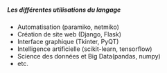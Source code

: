 
#####  Les différentes utilisations du langage

* Automatisation (paramiko, netmiko)
* Création de site web (Django, Flask)
* Interface graphique (Tkinter, PyQT)
* Intelligence artificielle (scikit-learn, tensorflow)
* Science des données et Big Data(pandas, numpy)
* etc.

